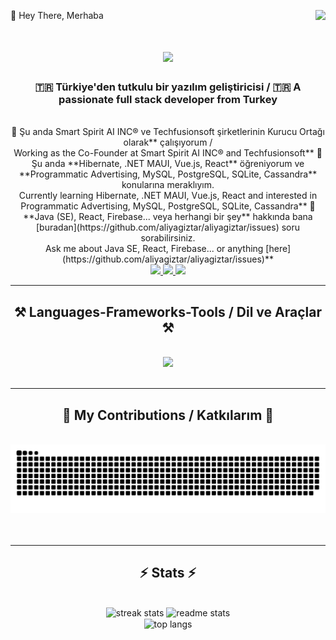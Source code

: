 👋 Hey There, Merhaba
<img align="right" src="https://visitor-badge.laobi.icu/badge?page_id=aliyagiztar.aliyagiztar" />
<h1 align="center">
    <img src="https://readme-typing-svg.herokuapp.com/?font=Righteous&size=35&center=true&vCenter=true&width=500&height=70&duration=4000&lines=Hi+There!+👋;+Merhaba!+👋;+I'm+Ali+Yağız+Tar!;+Ben+Ali+Yağız+Tar!;" />
</h1>
<h3 align="center">🇹🇷 Türkiye'den tutkulu bir yazılım geliştiricisi / 🇹🇷 A passionate full stack developer from Turkey</h3>
<br/>
<div align="center">
 🔭 Şu anda Smart Spirit AI INC® ve Techfusionsoft şirketlerinin Kurucu Ortağı olarak** çalışıyorum /
<br/>
Working as the Co-Founder at Smart Spirit AI INC® and Techfusionsoft**
 🌱 Şu anda **Hibernate, .NET MAUI, Vue.js, React** öğreniyorum ve **Programmatic Advertising, MySQL, PostgreSQL, SQLite, Cassandra** konularına meraklıyım.
<br/>
Currently learning Hibernate, .NET MAUI, Vue.js, React and interested in Programmatic Advertising, MySQL, PostgreSQL, SQLite, Cassandra**
 💬 **Java (SE), React, Firebase... veya herhangi bir şey** hakkında bana [buradan](https://github.com/aliyagiztar/aliyagiztar/issues) soru sorabilirsiniz.
<br/>
Ask me about Java SE, React, Firebase... or anything [here](https://github.com/aliyagiztar/aliyagiztar/issues)**
</div>
<div align="center">
  <a href="mailto:aliyagiz.tar@gmail.com">
    <img src="https://img.shields.io/badge/Gmail-333333?style=for-the-badge&logo=gmail&logoColor=red" />
  </a>
  <a href="https://www.linkedin.com/in/aliyagiztar/" target="_blank">
    <img src="https://img.shields.io/badge/LinkedIn-0077B5?style=for-the-badge&logo=linkedin&logoColor=white" target="_blank" />
  </a>
  <a href="https://www.aliyagiztar.com/" target="_blank">
     <img src="https://img.shields.io/badge/Portfolio-FF5722?style=for-the-badge&logo=todoist&logoColor=white" target="_blank" />
  </a>
</div>
<hr/>
<h2 align="center">⚒️ Languages-Frameworks-Tools / Dil ve Araçlar ⚒️</h2>
<br/>
<div align="center">
    <img src="https://skillicons.dev/icons?i=java,javascript,csharp,nodejs,python,dotnet,react,html,css,mongodb,git,ml,mysql,postgres,sqlite,cassandra" />
</div>
<br/>
<hr/>
<div align="center">
  <h2>🐍 My Contributions / Katkılarım 🐍</h2>
  <br>
    <img alt="snake eating my contributions" src="https://raw.githubusercontent.com/salesp07/salesp07/output/github-contribution-grid-snake.svg" />
<br/><br/><br/>
</div>
<hr/>
<h2 align="center">⚡ Stats ⚡</h2>
<br/>
<div align=center>
  <img width=390 src="https://github-readme-streak-stats.herokuapp.com/?user=aliyagiztar&count_private=true&theme=react&border_radius=10" alt="streak stats"/>
  <img width=390 src="https://github-readme-stats.vercel.app/api?username=aliyagiztar&count_private=true&show_icons=true&theme=react&border_radius=10" alt="readme stats" />
  <br/>
  <img width=325 align="center" src="https://github-readme-stats.vercel.app/api/top-langs/?username=aliyagiztar&hide=HTML&langs_count=8&layout=compact&theme=react&border_radius=10&size_weight=0.5&count_weight=0.5" alt="top langs" />
</div>
<br/><br/>
